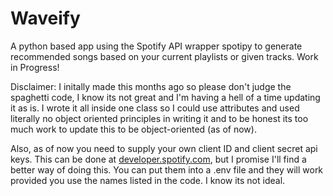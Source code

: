 # Waveify
A python based app using the Spotify API wrapper spotipy to generate recommended songs based on your current playlists or given tracks. Work in Progress!

Disclaimer: I initally made this months ago so please don't judge the spaghetti code, I know its not great and I'm having a hell of a time updating it as is. 
I wrote it all inside one class so I could use attributes and used literally no object oriented principles in writing it and to be honest its too much work to update this to be object-oriented (as of now).

Also, as of now you need to supply your own client ID and client secret api keys. This can be done at [developer.spotify.com](url), but I promise I'll find a better way of doing this. You can put them into a .env file and they will work provided you use the names listed in the code. I know its not ideal.


